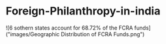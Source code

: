 # Foreign-Philanthropy-in-india
![6 sothern states account for 68.72% of the FCRA funds]("images/Geographic Distribution of FCRA Funds.png")

